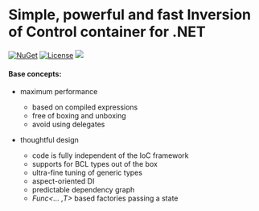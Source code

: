 # Simple, powerful and fast Inversion of Control container for .NET

[![NuGet](https://buildstats.info/nuget/IoC.Container)](https://www.nuget.org/packages/IoC.Container)
[![License](https://img.shields.io/badge/License-MIT-green.svg)](LICENSE)
[<img src="http://teamcity.jetbrains.com/app/rest/builds/buildType:(id:OpenSourceProjects_DevTeam_IoCContainer_BuildAndTest)/statusIcon"/>](http://teamcity.jetbrains.com/viewType.html?buildTypeId=OpenSourceProjects_DevTeam_IoCContainer_BuildAndTest&guest=1)

#### Base concepts:

- maximum performance
  - based on compiled expressions
  - free of boxing and unboxing
  - avoid using delegates

- thoughtful design
  - code is fully independent of the IoC framework
  - supports for BCL types out of the box
  - ultra-fine tuning of generic types
  - aspect-oriented DI
  - predictable dependency graph
  - _Func<... ,T>_ based factories passing a state

